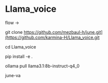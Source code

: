# Llama_voice

flow -> 

git clone https://github.com/mezbaul-h/june.git](https://github.com/karmina-H/Llama_voice.git

cd Llama_voice

pip install -e .

ollama pull llama3.1:8b-instruct-q4_0

june-va
